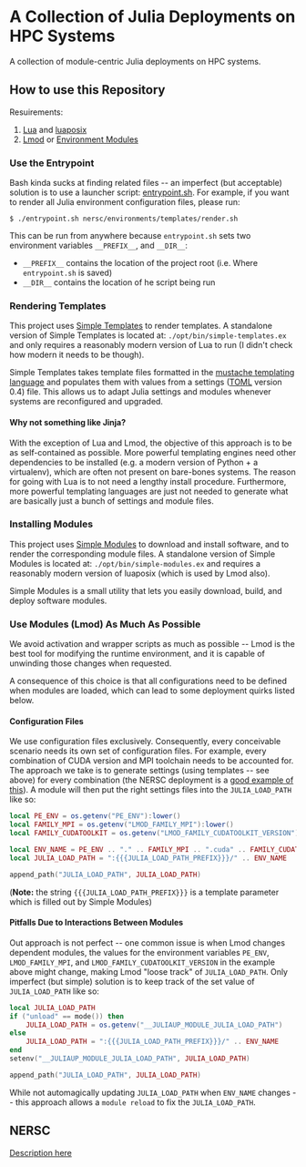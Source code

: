 # A Collection of Julia Deployments on HPC Systems

A collection of module-centric Julia deployments on HPC systems.

## How to use this Repository

Resuirements:
1. [Lua](https://www.lua.org/download.html) and
   [luaposix](https://github.com/luaposix/luaposix)
2. [Lmod](https://lmod.readthedocs.io/en/latest/030_installing.html) or
   [Environment Modules](https://modules.readthedocs.io/en/latest/INSTALL.html)

### Use the Entrypoint

Bash kinda sucks at finding related files -- an imperfect (but acceptable)
solution is to use a launcher script: [entrypoint.sh](./entrypoint.sh). For
example, if you want to render all Julia environment configuration files,
please run: 
```
$ ./entrypoint.sh nersc/environments/templates/render.sh 
```
This can be run from anywhere because `entrypoint.sh` sets two environment
variables `__PREFIX__`, and `__DIR__`:
* `__PREFIX__` contains the location of the project root (i.e. Where
`entrypoint.sh` is saved)
* `__DIR__` contains the location of he script being run

### Rendering Templates

This project uses [Simple
Templates](https://gitlab.blaschke.science/nersc/simple-templates) to render
templates. A standalone version of Simple Templates is located at:
`./opt/bin/simple-templates.ex` and only requires a reasonably modern version
of Lua to run (I didn't check how modern it needs to be though).

Simple Templates takes template files formatted in the [mustache templating
language](https://mustache.github.io/) and populates them with values from a
settings ([TOML](https://toml.io/en/) version 0.4) file. This allows us to
adapt Julia settings and modules whenever systems are reconfigured and
upgraded.

#### Why not something like Jinja?

With the exception of Lua and Lmod, the objective of this approach is to be as
self-contained as possible. More powerful templating engines need other
dependencies to be installed (e.g. a modern version of Python + a virtualenv),
which are often not present on bare-bones systems. The reason for going with
Lua is to not need a lengthy install procedure. Furthermore, more powerful
templating languages are just not needed to generate what are basically just a
bunch of settings and module files.

### Installing Modules

This project uses [Simple
Modules](https://gitlab.blaschke.science/nersc/simple-modules) to download and
install software, and to render the corresponding module files. A standalone
version of Simple Modules is located at: `./opt/bin/simple-modules.ex` and
requires a reasonably modern version of luaposix (which is used by Lmod also).

Simple Modules is a small utility that lets you easily download, build, and
deploy software modules.

### Use Modules (Lmod) As Much As Possible

We avoid activation and wrapper scripts as much as possible -- Lmod is the best
tool for modifying the runtime environment, and it is capable of unwinding
those changes when requested.

A consequence of this choice is that all configurations need to be defined when
modules are loaded, which can lead to some deployment quirks listed below.

#### Configuration Files

We use configuration files exclusively. Consequently, every conceivable
scenario needs its own set of configuration files. For example, every
combination of CUDA version and MPI toolchain needs to be accounted for. The
approach we take is to generate settings (using templates -- see above) for
every combination (the NERSC deployment is a [good example of
this](./nersc/environments/rendered/)). A module will then put the right
settings files into the `JULIA_LOAD_PATH` like so:
```lua
local PE_ENV = os.getenv("PE_ENV"):lower()
local FAMILY_MPI = os.getenv("LMOD_FAMILY_MPI"):lower()
local FAMILY_CUDATOOLKIT = os.getenv("LMOD_FAMILY_CUDATOOLKIT_VERSION"):lower()

local ENV_NAME = PE_ENV .. "." .. FAMILY_MPI .. ".cuda" .. FAMILY_CUDATOOLKIT
local JULIA_LOAD_PATH = ":{{{JULIA_LOAD_PATH_PREFIX}}}/" .. ENV_NAME

append_path("JULIA_LOAD_PATH", JULIA_LOAD_PATH)
```
(**Note:** the string `{{{JULIA_LOAD_PATH_PREFIX}}}` is a template parameter
which is filled out by Simple Modules)

#### Pitfalls Due to Interactions Between Modules

Out approach is not perfect -- one common issue is when Lmod changes dependent
modules, the values for the environment variables `PE_ENV`, `LMOD_FAMILY_MPI`,
and `LMOD_FAMILY_CUDATOOLKIT_VERSION` in the example above might change, making
Lmod "loose track" of `JULIA_LOAD_PATH`. Only imperfect (but simple) solution
is to keep track of the set value of `JULIA_LOAD_PATH` like so:
```lua
local JULIA_LOAD_PATH
if ("unload" == mode()) then
    JULIA_LOAD_PATH = os.getenv("__JULIAUP_MODULE_JULIA_LOAD_PATH")
else
    JULIA_LOAD_PATH = ":{{{JULIA_LOAD_PATH_PREFIX}}}/" .. ENV_NAME
end
setenv("__JULIAUP_MODULE_JULIA_LOAD_PATH", JULIA_LOAD_PATH)

append_path("JULIA_LOAD_PATH", JULIA_LOAD_PATH)
```
While not automagically updating `JULIA_LOAD_PATH` when `ENV_NAME` changes --
this approach allows a `module reload` to fix the `JULIA_LOAD_PATH`.

## NERSC

[Description here](./nersc/README.md)
